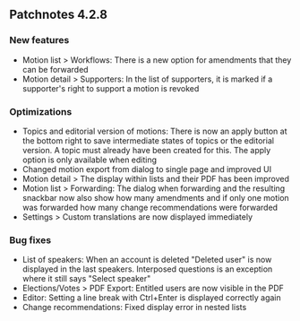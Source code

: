 ## Patchnotes 4.2.8

### New features
- Motion list > Workflows: There is a new option for amendments that they can be forwarded
- Motion detail > Supporters: In the list of supporters, it is marked if a supporter's right to support a motion is revoked

### Optimizations
- Topics and editorial version of motions: There is now an apply button at the bottom right to save intermediate states of topics or the editorial version. A topic must already have been created for this. The apply option is only available when editing
- Changed motion export from dialog to single page and improved UI
- Motion detail > The display within lists and their PDF has been improved
- Motion list > Forwarding: The dialog when forwarding and the resulting snackbar now also show how many amendments and if only one motion was forwarded how many change recommendations were forwarded
- Settings > Custom translations are now displayed immediately

### Bug fixes
- List of speakers: When an account is deleted "Deleted user" is now displayed in the last speakers. Interposed questions is an exception where it still says "Select speaker"
- Elections/Votes > PDF Export: Entitled users are now visible in the PDF
- Editor: Setting a line break with Ctrl+Enter is displayed correctly again 
- Change recommendations: Fixed display error in nested lists
